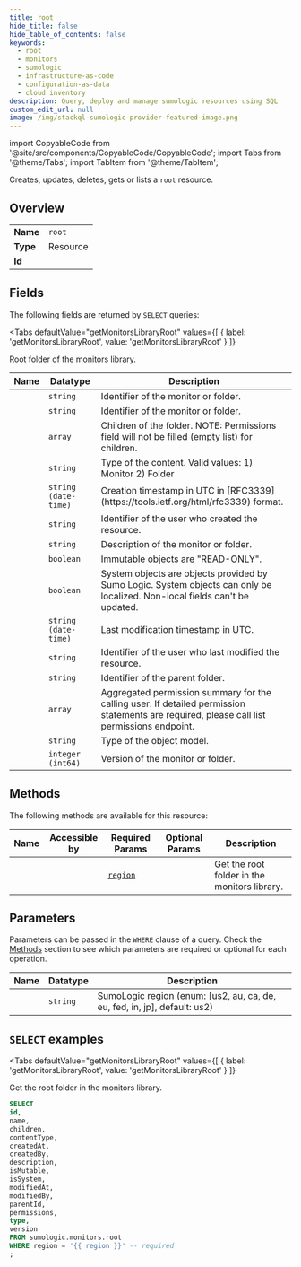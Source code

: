 ```yaml
--- 
title: root
hide_title: false
hide_table_of_contents: false
keywords:
  - root
  - monitors
  - sumologic
  - infrastructure-as-code
  - configuration-as-data
  - cloud inventory
description: Query, deploy and manage sumologic resources using SQL
custom_edit_url: null
image: /img/stackql-sumologic-provider-featured-image.png
---
```


import CopyableCode from '@site/src/components/CopyableCode/CopyableCode';
import Tabs from '@theme/Tabs';
import TabItem from '@theme/TabItem';

Creates, updates, deletes, gets or lists a <code>root</code> resource.

## Overview
<table><tbody>
<tr><td><b>Name</b></td><td><code>root</code></td></tr>
<tr><td><b>Type</b></td><td>Resource</td></tr>
<tr><td><b>Id</b></td><td><CopyableCode code="sumologic.monitors.root" /></td></tr>
</tbody></table>

## Fields

The following fields are returned by `SELECT` queries:

<Tabs
    defaultValue="getMonitorsLibraryRoot"
    values={[
        { label: 'getMonitorsLibraryRoot', value: 'getMonitorsLibraryRoot' }
    ]}
>
<TabItem value="getMonitorsLibraryRoot">

Root folder of the monitors library.

<table>
<thead>
    <tr>
    <th>Name</th>
    <th>Datatype</th>
    <th>Description</th>
    </tr>
</thead>
<tbody>
<tr>
    <td><CopyableCode code="id" /></td>
    <td><code>string</code></td>
    <td>Identifier of the monitor or folder.</td>
</tr>
<tr>
    <td><CopyableCode code="name" /></td>
    <td><code>string</code></td>
    <td>Identifier of the monitor or folder.</td>
</tr>
<tr>
    <td><CopyableCode code="children" /></td>
    <td><code>array</code></td>
    <td>Children of the folder. NOTE: Permissions field will not be filled (empty list) for children.</td>
</tr>
<tr>
    <td><CopyableCode code="contentType" /></td>
    <td><code>string</code></td>
    <td>Type of the content. Valid values:   1) Monitor   2) Folder</td>
</tr>
<tr>
    <td><CopyableCode code="createdAt" /></td>
    <td><code>string (date-time)</code></td>
    <td>Creation timestamp in UTC in [RFC3339](https://tools.ietf.org/html/rfc3339) format.</td>
</tr>
<tr>
    <td><CopyableCode code="createdBy" /></td>
    <td><code>string</code></td>
    <td>Identifier of the user who created the resource.</td>
</tr>
<tr>
    <td><CopyableCode code="description" /></td>
    <td><code>string</code></td>
    <td>Description of the monitor or folder.</td>
</tr>
<tr>
    <td><CopyableCode code="isMutable" /></td>
    <td><code>boolean</code></td>
    <td>Immutable objects are "READ-ONLY".</td>
</tr>
<tr>
    <td><CopyableCode code="isSystem" /></td>
    <td><code>boolean</code></td>
    <td>System objects are objects provided by Sumo Logic. System objects can only be localized. Non-local fields can't be updated.</td>
</tr>
<tr>
    <td><CopyableCode code="modifiedAt" /></td>
    <td><code>string (date-time)</code></td>
    <td>Last modification timestamp in UTC.</td>
</tr>
<tr>
    <td><CopyableCode code="modifiedBy" /></td>
    <td><code>string</code></td>
    <td>Identifier of the user who last modified the resource.</td>
</tr>
<tr>
    <td><CopyableCode code="parentId" /></td>
    <td><code>string</code></td>
    <td>Identifier of the parent folder.</td>
</tr>
<tr>
    <td><CopyableCode code="permissions" /></td>
    <td><code>array</code></td>
    <td>Aggregated permission summary for the calling user. If detailed permission statements are required, please call list permissions endpoint.</td>
</tr>
<tr>
    <td><CopyableCode code="type" /></td>
    <td><code>string</code></td>
    <td>Type of the object model.</td>
</tr>
<tr>
    <td><CopyableCode code="version" /></td>
    <td><code>integer (int64)</code></td>
    <td>Version of the monitor or folder.</td>
</tr>
</tbody>
</table>
</TabItem>
</Tabs>

## Methods

The following methods are available for this resource:

<table>
<thead>
    <tr>
    <th>Name</th>
    <th>Accessible by</th>
    <th>Required Params</th>
    <th>Optional Params</th>
    <th>Description</th>
    </tr>
</thead>
<tbody>
<tr>
    <td><a href="#getMonitorsLibraryRoot"><CopyableCode code="getMonitorsLibraryRoot" /></a></td>
    <td><CopyableCode code="select" /></td>
    <td><a href="#parameter-region"><code>region</code></a></td>
    <td></td>
    <td>Get the root folder in the monitors library.</td>
</tr>
</tbody>
</table>

## Parameters

Parameters can be passed in the `WHERE` clause of a query. Check the [Methods](#methods) section to see which parameters are required or optional for each operation.

<table>
<thead>
    <tr>
    <th>Name</th>
    <th>Datatype</th>
    <th>Description</th>
    </tr>
</thead>
<tbody>
<tr id="parameter-region">
    <td><CopyableCode code="region" /></td>
    <td><code>string</code></td>
    <td>SumoLogic region (enum: [us2, au, ca, de, eu, fed, in, jp], default: us2)</td>
</tr>
</tbody>
</table>

## `SELECT` examples

<Tabs
    defaultValue="getMonitorsLibraryRoot"
    values={[
        { label: 'getMonitorsLibraryRoot', value: 'getMonitorsLibraryRoot' }
    ]}
>
<TabItem value="getMonitorsLibraryRoot">

Get the root folder in the monitors library.

```sql
SELECT
id,
name,
children,
contentType,
createdAt,
createdBy,
description,
isMutable,
isSystem,
modifiedAt,
modifiedBy,
parentId,
permissions,
type,
version
FROM sumologic.monitors.root
WHERE region = '{{ region }}' -- required
;
```
</TabItem>
</Tabs>
